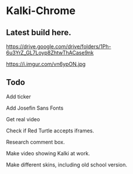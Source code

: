 # Kalki-Chrome

## Latest build here. 

https://drive.google.com/drive/folders/1Ph-6u3YrZ_GL7Loyp8ZhtwThACase9nk

https://i.imgur.com/vn6ypON.jpg

## Todo

Add ticker

Add Josefin Sans Fonts

Get real video

Check if Red Turtle accepts iframes.

Research comment box. 

Make video showing Kalki at work. 

Make different skins, including old school version.

